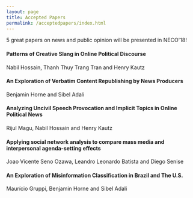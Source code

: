 ```yaml
---
layout: page
title: Accepted Papers
permalink: /acceptedpapers/index.html
---
```


>

5 great papers on news and public opinion will be presented in NECO'18! 

#### Patterns of Creative Slang in Online Political Discourse
Nabil Hossain, Thanh Thuy Trang Tran and Henry Kautz

#### An Exploration of Verbatim Content Republishing by News Producers
Benjamin Horne and Sibel Adali

#### Analyzing Uncivil Speech Provocation and Implicit Topics in Online Political News
Rijul Magu, Nabil Hossain and Henry Kautz

#### Applying social network analysis to compare mass media and interpersonal agenda-setting effects
Joao Vicente Seno Ozawa, Leandro Leonardo Batista and Diego Senise

#### An Exploration of Misinformation Classification in Brazil and The U.S.
Maurício Gruppi, Benjamin Horne and Sibel Adali

